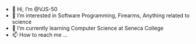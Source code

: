 - 👋 Hi, I’m @VJS-50
- 👀 I’m interested in Software Programming, Firearms, Anything related to science
- 🌱 I’m currently learning Computer Science at Seneca College
- 📫 How to reach me ...

<!---
VJS-50/VJS-50 is a ✨ special ✨ repository because its `README.md` (this file) appears on your GitHub profile.
You can click the Preview link to take a look at your changes.
--->
